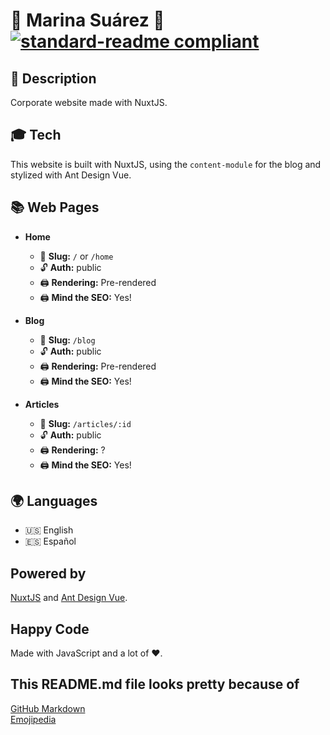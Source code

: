 # 🚀 Marina Suárez 🚀 [![standard-readme compliant](https://img.shields.io/badge/readme%20style-standard-brightgreen.svg?style=flat-square)](https://github.com/RichardLitt/standard-readme)

## 🔖 Description

Corporate website made with NuxtJS.

## 🎓 Tech

This website is built with NuxtJS, using the `content-module` for the blog and stylized with Ant Design Vue.

## 📚 Web Pages

- **Home**

  - 🔔 **Slug:** `/` or `/home`
  - 🔓 **Auth:** public
  - 🖨️ **Rendering:** Pre-rendered
  - 🖨️ **Mind the SEO:** Yes!

- **Blog**

  - 🔔 **Slug:** `/blog`
  - 🔓 **Auth:** public
  - 🖨️ **Rendering:** Pre-rendered
  - 🖨️ **Mind the SEO:** Yes!

- **Articles**

  - 🔔 **Slug:** `/articles/:id`
  - 🔓 **Auth:** public
  - 🖨️ **Rendering:** ?
  - 🖨️ **Mind the SEO:** Yes!

## 🌍 Languages

- 🇺🇸 English
- 🇪🇸 Español

## Powered by

[NuxtJS](https://nuxtjs.org/) and [Ant Design Vue](https://www.antdv.com/docs/vue/introduce/).

## Happy Code

Made with JavaScript and a lot of ❤️.

## This README.md file looks pretty because of

[GitHub Markdown](https://guides.github.com/features/mastering-markdown/) \
[Emojipedia](https://emojipedia.org/)
